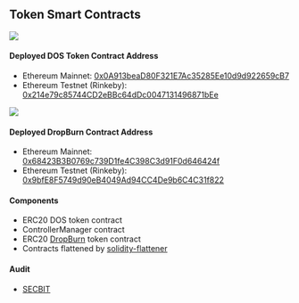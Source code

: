 ## Token Smart Contracts

![](https://i.imgur.com/8IVJvtP.png)
#### Deployed DOS Token Contract Address
- Ethereum Mainnet: [0x0A913beaD80F321E7Ac35285Ee10d9d922659cB7](https://etherscan.io/address/0x0A913beaD80F321E7Ac35285Ee10d9d922659cB7)
- Ethereum Testnet (Rinkeby): [0x214e79c85744CD2eBBc64dDc0047131496871bEe](https://rinkeby.etherscan.io/address/0x214e79c85744cd2ebbc64ddc0047131496871bee)


![](https://i.imgur.com/n0krjtC.png)
#### Deployed DropBurn Contract Address
- Ethereum Mainnet: [0x68423B3B0769c739D1fe4C398C3d91F0d646424f](https://etherscan.io/address/0x68423B3B0769c739D1fe4C398C3d91F0d646424f)
- Ethereum Testnet (Rinkeby): [0x9bfE8F5749d90eB4049Ad94CC4De9b6C4C31f822](https://rinkeby.etherscan.io/address/0x9bfe8f5749d90eb4049ad94cc4de9b6c4c31f822)


#### Components
- ERC20 DOS token contract
- ControllerManager contract
- ERC20 [DropBurn](https://medium.com/dos-network/introducing-dropburn-a-new-model-to-bootstrap-staking-network-3b2c605dd276) token contract
- Contracts flattened by [solidity-flattener](https://github.com/poanetwork/solidity-flattener)


#### Audit
- [SECBIT](https://secbit.io/)

